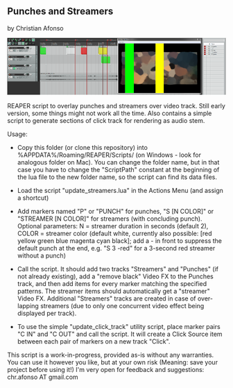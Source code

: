 Punches and Streamers
---------------------
by Christian Afonso

![Alt text](/doc/screenshot1.png?raw=true "Punches and Streamers screenshot")

REAPER script to overlay punches and streamers over video track. Still early version, some
things might not work all the time. Also contains a simple script to generate sections of
click track for rendering as audio stem.

Usage:
- Copy this folder (or clone this repository) into %APPDATA%/Roaming/REAPER/Scripts/ 
  (on Windows - look for analogous folder on Mac). You can change the folder name, but
  in that case you have to change the "ScriptPath" constant at the beginning of the lua
  file to the new folder name, so the script can find its data files.
- Load the script "update_streamers.lua" in the Actions Menu (and assign a shortcut)
- Add markers named "P" or "PUNCH" for punches, "S [N COLOR]" or "STREAMER [N COLOR]"
  for streamers (with concluding punch). Optional parameters: N = streamer duration 
  in seconds (default 2), COLOR = streamer color (default white, currently also possible:
  [red yellow green blue magenta cyan black]; add a - in front to suppress the default
  punch at the end, e.g. "S 3 -red" for a 3-second red streamer without a punch)
- Call the script. It should add two tracks "Streamers" and "Punches" (if not already
  existing), add a "remove black" Video FX to the Punches track, and then add items for 
  every marker matching the specified patterns. The streamer items should automatically
  get a "streamer" Video FX. Additional "Streamers" tracks are created in case of over-
  lapping streamers (due to only one concurrent video effect being displayed per track).

- To use the simple "update_click_track" utility script, place marker pairs "C IN" and
  "C OUT" and call the script. It will create a Click Source item between each pair of
  markers on a new track "Click".
  
This script is a work-in-progress, provided as-is without any warranties.
You can use it however you like, but at your own risk (Meaning: save your project 
before using it!)
I'm very open for feedback and suggestions: chr.afonso AT gmail.com

